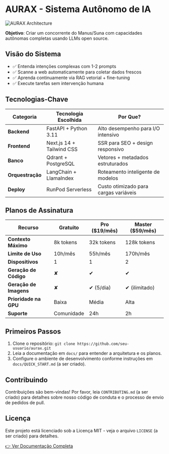 # AURAX - Sistema Autônomo de IA

![AURAX Architecture](https://i.imgur.com/3Vx5BdR.png) <!-- Substitua por uma imagem real do seu diagrama -->

**Objetivo**: Criar um concorrente do Manus/Suna com capacidades autônomas completas usando LLMs open source.

## Visão do Sistema
- ✅ Entenda intenções complexas com 1-2 prompts
- ✅ Scanne a web automaticamente para coletar dados frescos
- ✅ Aprenda continuamente via RAG vetorial + fine-tuning
- ✅ Execute tarefas sem intervenção humana

## Tecnologias-Chave
| Categoria       | Tecnologia Escolhida      | Por Que?                                      |
|-----------------|---------------------------|-----------------------------------------------|
| **Backend**     | FastAPI + Python 3.11     | Alto desempenho para I/O intensivo            |
| **Frontend**    | Next.js 14 + Tailwind CSS | SSR para SEO + design responsivo              |
| **Banco**       | Qdrant + PostgreSQL       | Vetores + metadados estruturados              |
| **Orquestração**| LangChain + LlamaIndex    | Roteamento inteligente de modelos             |
| **Deploy**      | RunPod Serverless         | Custo otimizado para cargas variáveis         |

## Planos de Assinatura
| Recurso                     | Gratuito | Pro ($19/mês) | Master ($59/mês) |
|-----------------------------|----------|---------------|------------------|
| **Contexto Máximo**         | 8k tokens| 32k tokens    | 128k tokens      |
| **Limite de Uso**           | 10h/mês  | 55h/mês       | 170h/mês         |
| **Dispositivos**            | 1        | 1             | 2                |
| **Geração de Código**       | ✘        | ✔             | ✔                |
| **Geração de Imagens**      | ✘        | ✔ (5/dia)     | ✔ (ilimitado)    |
| **Prioridade na GPU**       | Baixa    | Média         | Alta             |
| **Suporte**                 | Comunidade| 24h          | 2h               |

## Primeiros Passos
1.  Clone o repositório: `git clone https://github.com/seu-usuario/aurax.git`
2.  Leia a documentação em `docs/` para entender a arquitetura e os planos.
3.  Configure o ambiente de desenvolvimento conforme instruções em `docs/QUICK_START.md` (a ser criado).

## Contribuindo
Contribuições são bem-vindas! Por favor, leia `CONTRIBUTING.md` (a ser criado) para detalhes sobre nosso código de conduta e o processo de envio de pedidos de pull.

## Licença
Este projeto está licenciado sob a Licença MIT - veja o arquivo `LICENSE` (a ser criado) para detalhes.

[👉 Ver Documentação Completa](./docs/ARCHITECTURE.md)
